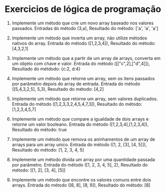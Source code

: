 # Exercicios de lógica de programação

1) Implemente um método que crie um novo array baseado nos valores passados.
   Entradas do método (3,a), Resultado do método: ['a', 'a', 'a']


2) Implemente um método que inverta um array, não utilize métodos nativos do array.
   Entrada do método ([1,2,3,4]), Resultado do método: [4,3,2,1]


3) Implemente um método que a partir de um array de arrays, converta em um objeto com chave e valor.
   Entrada do método ([["c",2],["d",4]]), Resultado do métdodo: {c:2, d:4}


4) Implemente um método que retorne um array, sem os itens passados por parâmetro depois do array de entrada.
Entrada do método ([5,4,3,2,5], 5,3), Resultado do método: [4,2]


5) Implemente um método que retorne um array, sem valores duplicados.
   Entrada do método ([1,2,3,3,2,4,5,4,7,3]), Resultado do método: [1,2,3,4,5,7]


6) Implemente um método que compare a igualdade de dois arrays e retorne um valor booleano.
   Entrada do método ([1,2,3,4],[1,2,3,4]), Resultado do método: true


7) Implemente um método que remova os aninhamentos de um array de arrays para um array unico.
    Entrada do método ([1, 2, [3], [4, 5]]), Resultado do método: [1, 2, 3, 4, 5]


8) Implemente um método divida um array por uma quantidade passada por parâmetro.
    Entrada do método ([1, 2, 3, 4, 5], 2), Resultado do método: [[1, 2], [3, 4], [5]]


9) Implemente um método que encontre os valores comuns entre dois arrays.
   Entrada do método ([6, 8], [8, 9]), Resultado do método: [8]